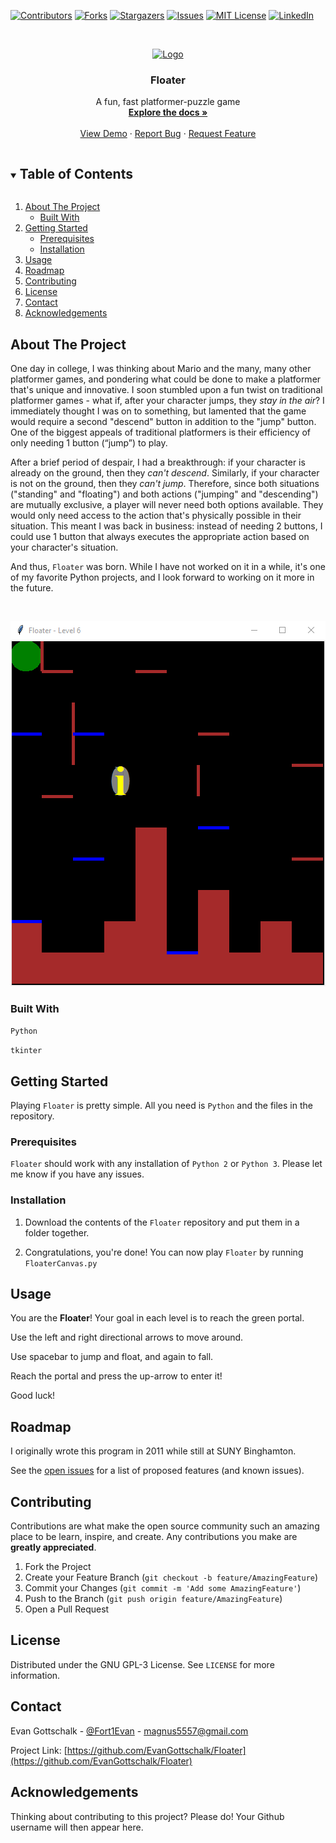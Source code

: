 [![Contributors][contributors-shield]][contributors-url]
[![Forks][forks-shield]][forks-url]
[![Stargazers][stars-shield]][stars-url]
[![Issues][issues-shield]][issues-url]
[![MIT License][license-shield]][license-url]
[![LinkedIn][linkedin-shield]][linkedin-url]



<!-- PROJECT LOGO -->
<br />
<p align="center">
  <a href="https://github.com/EvanGottschalk/Floater">
    <img src="logo.png" alt="Logo" width="151" height="80">
  </a>

  <h3 align="center">Floater</h3>

  <p align="center">
    A fun, fast platformer-puzzle game
    <br />
    <a href="https://github.com/EvanGottschalk/Floater"><strong>Explore the docs »</strong></a>
    <br />
    <br />
    <a href="https://github.com/EvanGottschalk/Floater">View Demo</a>
    ·
    <a href="https://github.com/EvanGottschalk/Floater/issues">Report Bug</a>
    ·
    <a href="https://github.com/EvanGottschalk/Floater/issues">Request Feature</a>
  </p>
</p>



<!-- TABLE OF CONTENTS -->
<details open="open">
  <summary><h2 style="display: inline-block">Table of Contents</h2></summary>
  <ol>
    <li>
      <a href="#about-the-project">About The Project</a>
      <ul>
        <li><a href="#built-with">Built With</a></li>
      </ul>
    </li>
    <li>
      <a href="#getting-started">Getting Started</a>
      <ul>
        <li><a href="#prerequisites">Prerequisites</a></li>
        <li><a href="#installation">Installation</a></li>
      </ul>
    </li>
    <li><a href="#usage">Usage</a></li>
    <li><a href="#roadmap">Roadmap</a></li>
    <li><a href="#contributing">Contributing</a></li>
    <li><a href="#license">License</a></li>
    <li><a href="#contact">Contact</a></li>
    <li><a href="#acknowledgements">Acknowledgements</a></li>
  </ol>
</details>



<!-- ABOUT THE PROJECT -->
## About The Project

One day in college, I was thinking about Mario and the many, many other platformer games, and pondering what could be done to make a platformer that's unique and innovative. I soon stumbled upon a fun twist on traditional platformer games - what if, after your character jumps, they *stay in the air*? I immediately thought I was on to something, but lamented that the game would require a second "descend" button in addition to the "jump" button. One of the biggest appeals of traditional platformers is their efficiency of only needing 1 button (“jump”) to play.

After a brief period of despair, I had a breakthrough: if your character is already on the ground, then they *can't descend*. Similarly, if your character is not on the ground, then they *can't jump*. Therefore, since both situations ("standing" and "floating") and both actions ("jumping" and "descending") are mutually exclusive, a player will never need both options available. They would only need access to the action that's physically possible in their situation. This meant I was back in business: instead of needing 2 buttons, I could use 1 button that always executes the appropriate action based on your character's situation.

And thus, `Floater` was born. While I have not worked on it in a while, it's one of my favorite Python projects, and I look forward to working on it more in the future.

<br />
<p align="center">
  <a href="https://github.com/EvanGottschalk/Floater">
    <img src="screenshots/screenshot_level6.png" alt="screenshot_level6" width="550">
  </a>
</p>

### Built With

`Python`

`tkinter`


<!-- GETTING STARTED -->
## Getting Started

Playing `Floater` is pretty simple. All you need is `Python` and the files in the repository.

### Prerequisites

`Floater` should work with any installation of `Python 2` or `Python 3`. Please let me know if you have any issues.

### Installation

1. Download the contents of the `Floater` repository and put them in a folder together.

2. Congratulations, you're done! You can now play `Floater` by running `FloaterCanvas.py`


<!-- USAGE EXAMPLES -->
## Usage

You are the **Floater**! Your goal in each level is to reach the green portal.

Use the left and right directional arrows to move around.

Use spacebar to jump and float, and again to fall.

Reach the portal and press the up-arrow to enter it!

Good luck!


<!-- ROADMAP -->
## Roadmap

I originally wrote this program in 2011 while still at SUNY Binghamton.

See the [open issues](https://github.com/EvanGottschalk/Floater/issues) for a list of proposed features (and known issues).



<!-- CONTRIBUTING -->
## Contributing

Contributions are what make the open source community such an amazing place to be learn, inspire, and create. Any contributions you make are **greatly appreciated**.

1. Fork the Project
2. Create your Feature Branch (`git checkout -b feature/AmazingFeature`)
3. Commit your Changes (`git commit -m 'Add some AmazingFeature'`)
4. Push to the Branch (`git push origin feature/AmazingFeature`)
5. Open a Pull Request



<!-- LICENSE -->
## License

Distributed under the GNU GPL-3 License. See `LICENSE` for more information.



<!-- CONTACT -->
## Contact

Evan Gottschalk - [@Fort1Evan](https://twitter.com/Fort1Evan) - magnus5557@gmail.com

Project Link: [https://github.com/EvanGottschalk/Floater](https://github.com/EvanGottschalk/Floater)



<!-- ACKNOWLEDGEMENTS -->
## Acknowledgements

Thinking about contributing to this project? Please do! Your Github username will then appear here.





<!-- MARKDOWN LINKS & IMAGES -->
<!-- https://www.markdownguide.org/basic-syntax/#reference-style-links -->
[contributors-shield]: https://img.shields.io/github/contributors/EvanGottschalk/Floater.svg?style=for-the-badge
[contributors-url]: https://github.com/EvanGottschalk/Floater/graphs/contributors
[forks-shield]: https://img.shields.io/github/forks/EvanGottschalk/Floater.svg?style=for-the-badge
[forks-url]: https://github.com/EvanGottschalk/Floater/network/members
[stars-shield]: https://img.shields.io/github/stars/EvanGottschalk/Floater.svg?style=for-the-badge
[stars-url]: https://github.com/EvanGottschalk/Floater/stargazers
[issues-shield]: https://img.shields.io/github/issues/EvanGottschalk/Floater.svg?style=for-the-badge
[issues-url]: https://github.com/EvanGottschalk/Floater/issues
[license-shield]: https://img.shields.io/github/license/EvanGottschalk/Floater.svg?style=for-the-badge
[license-url]: https://github.com/EvanGottschalk/Floater/blob/master/LICENSE.txt
[linkedin-shield]: https://img.shields.io/badge/-LinkedIn-black.svg?style=for-the-badge&logo=linkedin&colorB=555
[linkedin-url]: https://linkedin.com/in/EvanGottschalk
